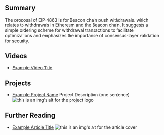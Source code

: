 ## Summary

The proposal of EIP-4863 is for Beacon chain push withdrawals, which relates to withdrawals in Ethereum and the Beacon chain. It suggests a simple ordering scheme for withdrawal transactions to facilitate optimizations and emphasizes the importance of consensus-layer validation for security.

## Videos

- [Example Video Title](https://www.youtube.com/watch?v=TDGq4aeevgY)

## Projects

- [Example Project Name](https://xxxx.xxx/xxxxx) Project Description (one sentence) ![this is an img's alt for the project logo](https://xxxx.xxx/project-logo.xxx)

## Further Reading

- [Example Article Title](https://xxxx.xxx/xxxxx) ![this is an img's alt for the article cover](https://xxxx.xxx/article-cover.xxx)
